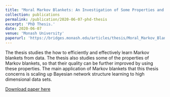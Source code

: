 ```yaml
---
title: "Moral Markov Blankets: An Investigation of Some Properties and Value for Machine Learning"
collection: publications
permalink: /publication/2020-06-07-phd-thesis
excerpt: 'PhD Thesis.'
date: 2020-06-07
venue: 'Monash University'
paperurl: 'https://bridges.monash.edu/articles/thesis/Moral_Markov_Blankets_An_Investigation_of_Some_Properties_and_Value_for_Machine_Learning/12444443'
---
```

The thesis studies the how to efficiently and effectively learn Markov blankets from data. The thesis also studies some of the properties of Markov blankets, so that their quality can be further improved by using these properties. The main application of Markov blankets that this thesis concerns is scaling up Bayesian network structure learning to high dimensional data sets.

[Download paper here](https://bridges.monash.edu/articles/thesis/Moral_Markov_Blankets_An_Investigation_of_Some_Properties_and_Value_for_Machine_Learning/12444443)

